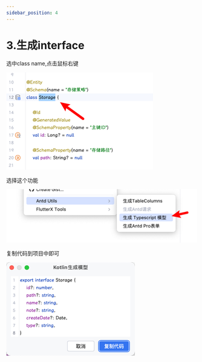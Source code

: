 ```yaml
---
sidebar_position: 4
---
```


# 3.生成interface

选中class name,点击鼠标右键

![img.png](/antd/img_3.png)

选择这个功能

![img.png](/antd/img_6.png)

复制代码到项目中即可

![img.png](/antd/img_7.png)